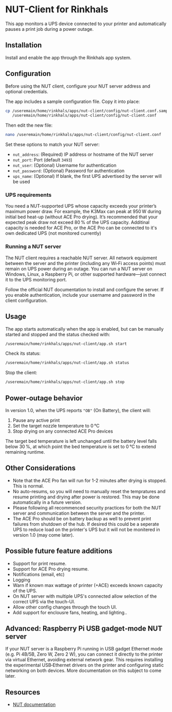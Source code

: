 # NUT-Client for Rinkhals

This app monitors a UPS device connected to your printer and automatically pauses a print job during a power outage.

## Installation

Install and enable the app through the Rinkhals app system.

## Configuration

Before using the NUT client, configure your NUT server address and optional credentials.

The app includes a sample configuration file. Copy it into place:

```bash
cp /useremain/home/rinkhals/apps/nut-client/config/nut-client.conf.sample \
   /useremain/home/rinkhals/apps/nut-client/config/nut-client.conf
```

Then edit the new file:

```bash
nano /useremain/home/rinkhals/apps/nut-client/config/nut-client.conf
```

Set these options to match your NUT server:

* `nut_address`: (Required) IP address or hostname of the NUT server
* `nut_port`: Port (default `3493`)
* `nut_user`: (Optional) Username for authentication
* `nut_password`: (Optional) Password for authentication
* `ups_name`: (Optional) If blank, the first UPS advertised by the server will be used

### UPS requirements

You need a NUT-supported UPS whose capacity exceeds your printer’s maximum power draw. For example, the K3Max can peak at 950 W during initial bed heat-up (without ACE Pro drying). It’s recommended that your expected peak draw not exceed 80 % of the UPS capacity. Additinal capacity is needed for ACE Pro, or the ACE Pro can be connected to it's own dedicated UPS (not monitored currently)

### Running a NUT server

The NUT client requires a reachable NUT server. All network equipment between the server and the printer (including any Wi‑Fi access points) must remain on UPS power during an outage. You can run a NUT server on Windows, Linux, a Raspberry Pi, or other supported hardware—just connect it to the UPS monitoring port.

Follow the official NUT documentation to install and configure the server. If you enable authentication, include your username and password in the client configuration.

## Usage

The app starts automatically when the app is enabled, but can be manually started and stopped and the status checked with:

```bash
/useremain/home/rinkhals/apps/nut-client/app.sh start
```

Check its status:

```bash
/useremain/home/rinkhals/apps/nut-client/app.sh status
```

Stop the client:

```bash
/useremain/home/rinkhals/apps/nut-client/app.sh stop
```

## Power‑outage behavior

In version 1.0, when the UPS reports `"OB"` (On Battery), the client will:

1. Pause any active print
2. Set the target nozzle temperature to 0 °C
3. Stop drying on any connected ACE Pro devices

The target bed temperature is left unchanged until the battery level falls below 30 %, at which point the bed temperature is set to 0 °C to extend remaining runtime.

## Other Considerations

* Note that the ACE Pro fan will run for 1-2 minutes after drying is stopped. This is normal.
* No auto-resums, so you will need to manually reset the tempratures and resume printing and drying after power is restored. This may be done automatically in a future version.
* Please following all recommenced security practices for both the NUT server and communication between the server and the printer.
* The ACE Pro should be on battery backup as well to prevent print failures from shutdown of the hub. If desired this could be a seperate UPS to reduce load on the printer's UPS but it will not be monitered in version 1.0 (may come later).

## Possible future feature additions

* Support for print resume.
* Support for ACE Pro drying resume.
* Notifications (email, etc)
* Logging
* Warn if known max wattage of printer (+ACE) exceeds known capacity of the UPS.
* On NUT server with multiple UPS's connected allow selection of the correct UPS via the touch-UI.
* Allow other config changes through the touch UI.
* Add support for enclousre fans, heating, and lighting..

## Advanced: Raspberry Pi USB gadget‑mode NUT server

If your NUT server is a Raspberry Pi running in USB gadget Ethernet mode (e.g. Pi 4B/5B, Zero W, Zero 2 W), you can connect it directly to the printer via virtual Ethernet, avoiding external network gear. This requires installing the experimental USB‑Ethernet drivers on the printer and configuring static networking on both devices. More documentation on this subject to come later.

## Resources

* [NUT documentation](https://networkupstools.org/documentation.html)
